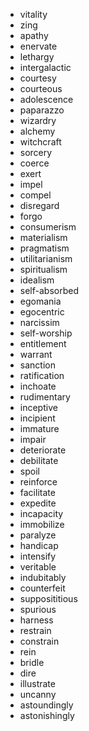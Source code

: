 * vitality
* zing
* apathy
* enervate
* lethargy
* intergalactic
* courtesy
* courteous
* adolescence
* paparazzo
* wizardry
* alchemy
* witchcraft
* sorcery
* coerce
* exert
* impel
* compel
* disregard
* forgo
* consumerism
* materialism
* pragmatism
* utilitarianism
* spiritualism
* idealism
* self-absorbed
* egomania
* egocentric
* narcissim
* self-worship
* entitlement
* warrant
* sanction
* ratification
* inchoate
* rudimentary
* inceptive
* incipient
* immature
* impair
* deteriorate
* debilitate
* spoil
* reinforce
* facilitate
* expedite
* incapacity
* immobilize
* paralyze
* handicap
* intensify
* veritable
* indubitably
* counterfeit
* supposititious
* spurious
* harness
* restrain
* constrain
* rein
* bridle
* dire
* illustrate
* uncanny
* astoundingly
* astonishingly